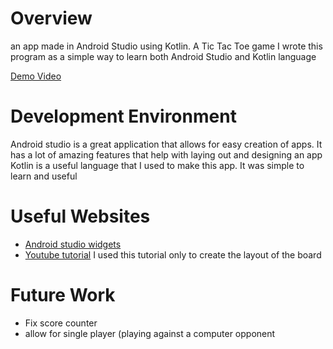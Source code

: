 # Overview

an app made in Android Studio using Kotlin. A Tic Tac Toe game
I wrote this program as a simple way to learn both Android Studio and Kotlin language

[Demo Video](https://youtu.be/jcUCpeufPME)

# Development Environment

Android studio is a great application that allows for easy creation of apps. It has a lot of amazing features that help with laying out and designing an app
Kotlin is a useful language that I used to make this app. It was simple to learn and useful

# Useful Websites

* [Android studio widgets](https://developer.android.com/reference/kotlin/android/widget/package-summary)
* [Youtube tutorial](https://www.youtube.com/watch?v=7w9aETOzWHI) I used this tutorial only to create the layout of the board

# Future Work

* Fix score counter
* allow for single player (playing against a computer opponent
